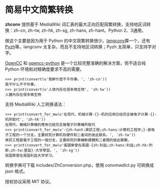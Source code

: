 简易中文简繁转换
===============

**zhconv** 提供基于 MediaWiki 词汇表的最大正向匹配简繁转换，支持地区词转换：zh-cn, zh-tw, zh-hk, zh-sg, zh-hans, zh-hant。Python 2、3通用。

做这个主要是因为用于 Python 的中文简繁转换很少。[langconv](https://github.com/skydark/nstools/blob/master/zhtools/langconv.py)算一个，还有 [Pyzh](https://code.google.com/p/pyzh/)等。langconv 太复杂，而且不支持地区词转换；Pyzh 太简单，只支持字对字。

[OpenCC](https://github.com/BYVoid/OpenCC) 和 [opencc-python](https://pypi.python.org/pypi/opencc-python) 是一个比较完整准确的解决方案，但不适合纯 Python 环境和对精确度要求不高的需要。

```pycon
>>> print(convert(u'我幹什麼不干你事。', 'zh-cn'))
我干什么不干你事。
>>> print(convert(u'人体内存在很多微生物', 'zh-tw'))
人體內存在很多微生物
```

支持 MediaWiki 人工转换语法：

```pycon
>>> print(convert_for_mw(u'在现代，机械计算-{}-机的应用已经完全被电子计算-{}-机所取代', 'zh-hk'))
在現代，機械計算機的應用已經完全被電子計算機所取代
>>> print(convert_for_mw(u'-{zh-hant:資訊工程;zh-hans:计算机工程学;}-是电子工程的一个分支，主要研究计算机软硬件和二者间的彼此联系。', 'zh-tw'))
資訊工程是電子工程的一個分支，主要研究計算機軟硬體和二者間的彼此聯繫。
>>> print(convert_for_mw(u'張國榮曾在英國-{zh:利兹;zh-hans:利兹;zh-hk:列斯;zh-tw:里茲}-大学學習。', 'zh-sg'))
张国荣曾在英国利兹大学学习。
```

转换字典可下载 includes/ZhConversion.php，使用 convmwdict.py 可转换成 json 格式。

授权协议采用 MIT 协议。

